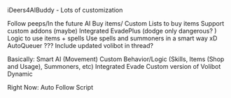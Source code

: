 iDeers4AIBuddy - Lots of customization

Follow peeps/In the future AI
Buy items/ Custom Lists to buy items 
Support custom addons (maybe)
Integrated EvadePlus (dodge only dangerous? )
Logic to use items + spells
Use spells and summoners in a smart way xD
AutoQueuer ??? Include updated volibot in thread?

Basically:
Smart AI (Movement)
Custom Behavior/Logic (Skills, Items (Shop and Usage), Summoners, etc)
Integrated Evade
Custom version of Volibot
Dynamic 

Right Now:
Auto Follow Script
